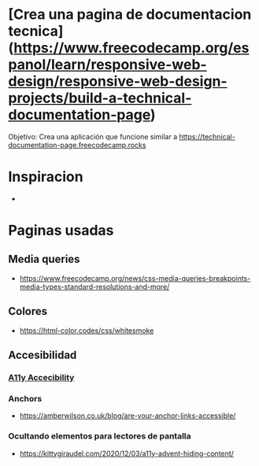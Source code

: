 # [Crea una pagina de documentacion tecnica] (https://www.freecodecamp.org/espanol/learn/responsive-web-design/responsive-web-design-projects/build-a-technical-documentation-page)
Objetivo: Crea una aplicación que funcione similar a https://technical-documentation-page.freecodecamp.rocks


# Inspiracion
  - 
  

# Paginas usadas
## Media queries
  - https://www.freecodecamp.org/news/css-media-queries-breakpoints-media-types-standard-resolutions-and-more/

## Colores
  - https://html-color.codes/css/whitesmoke



## Accesibilidad
### [A11y Accecibility](https://kittygiraudel.com/2020/12/01/a11y-advent-calendar/)
### Anchors
  - https://amberwilson.co.uk/blog/are-your-anchor-links-accessible/

### Ocultando elementos para lectores de pantalla
  - https://kittygiraudel.com/2020/12/03/a11y-advent-hiding-content/